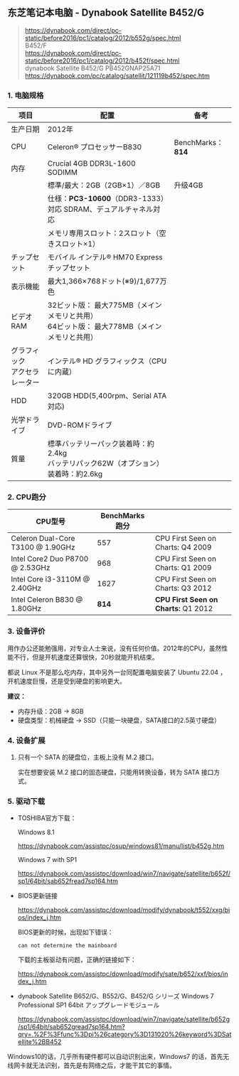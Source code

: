 ## 东芝笔记本电脑 - Dynabook Satellite B452/G

> https://dynabook.com/direct/pc-static/before2016/pc1/catalog/2012/b552g/spec.html  
> B452/F  
> https://dynabook.com/direct/pc-static/before2016/pc1/catalog/2012/b452f/spec.html  
> dynabook Satellite B452/G  PB452GNAP25A71  
> https://dynabook.com/pc/catalog/satellit/121119b452/spec.htm

### 1. 电脑规格

| 项目                              | 配置                                                         | 备考                |
| --------------------------------- | ------------------------------------------------------------ | ------------------- |
| 生产日期                          | 2012年                                                       |                     |
| CPU                               | Celeron® プロセッサーB830                                    | BenchMarks：**814** |
| 内存                              | Crucial 4GB DDR3L-1600 SODIMM                                |                     |
|                                   | 標準/最大：2GB（2GB×1）／8GB                                 | 升级4GB             |
|                                   | 仕様：**PC3-10600**（DDR3-1333）対応 SDRAM、デュアルチャネル対応 |                     |
|                                   | メモリ専用スロット：2スロット（空きスロット×1）              |                     |
| チップセット                      | モバイル インテル® HM70 Express チップセット                 |                     |
| 表示機能                          | 最大1,366×768ドット(※9)/1,677万色                            |                     |
| ビデオRAM                         | 32ビット版： 最大775MB（メインメモリと共用）<br />64ビット版： 最大778MB（メインメモリと共用） |                     |
| グラフィック<br/>アクセラレーター | インテル® HD グラフィックス（CPUに内蔵）                     |                     |
| HDD                               | 320GB HDD(5,400rpm、Serial ATA対応)                          |                     |
| 光学ドライブ                      | DVD-ROMドライブ                                              |                     |
| 質量                              | 標準バッテリーパック装着時：約2.4kg<br />バッテリパック62W（オプション）装着時：約2.6kg |                     |

### 2. CPU跑分

| CPU型号                           | BenchMarks跑分 |                                       |
| --------------------------------- | -------------- | ------------------------------------- |
| Celeron Dual-Core T3100 @ 1.90GHz | 557            | CPU First Seen on Charts: Q4 2009     |
| Intel Core2 Duo P8700 @ 2.53GHz   | 968            | CPU First Seen on Charts: Q1 2009     |
| Intel Core i3-3110M @ 2.40GHz     | 1627           | CPU First Seen on Charts: Q3 2012     |
| Intel Celeron B830 @ 1.80GHz      | **814**        | **CPU First Seen on Charts:** Q1 2012 |

### 3. 设备评价

用作办公还能勉强用，对专业人士来说，没有任何价值。2012年的CPU，虽然性能不行，但是开机速度还算很快，20秒就能开机结束。  

都说 Linux 不是那么吃内存，其中另外一台同配置电脑安装了 Ubuntu 22.04 ，开机速度巨慢，还是受到硬盘的影响更大。

**建议：**

- 内存升级：2GB → 8GB
- 硬盘类型：机械硬盘 → SSD（只能一块硬盘，SATA接口的2.5英寸硬盘）

### 4. 设备扩展

1. 只有一个 SATA 的硬盘位，主板上没有 M.2 接口。

   实在想要安装 M.2 接口的固态硬盘，只能用转换设备，转为 SATA 接口方式。

### 5. 驱动下载

- TOSHIBA官方下载：

  Windows 8.1

  https://dynabook.com/assistpc/osup/windows81/manu/list/b452g.htm

  Windows 7 with SP1

  https://dynabook.com/assistpc/download/win7/navigate/satellite/b652f/sp1/64bit/sab652fread7sp164.htm

- BIOS更新链接

  https://dynabook.com/assistpc/download/modify/dynabook/t552/xxg/bios/index_j.htm

  BIOS更新的时候，出现如下错误：

  ```
  can not determine the mainboard
  ```

  下载的主板驱动有问题，正确的链接如下：

  https://dynabook.com/assistpc/download/modify/sate/b652/xxf/bios/index_j.htm

- dynabook Satellite B652/G、B552/G、B452/G シリーズ Windows 7 Professional SP1 64bit アップグレードモジュール

  https://dynabook.com/assistpc/download/win7/navigate/satellite/b652g/sp1/64bit/sab652gread7sp164.htm?qry=.%2F%3Ffunc%3Dpi%26category%3D131020%26keyword%3DSatellite%2BB452

Windows10的话，几乎所有硬件都可以自动识别出来，Windows7 的话，首先无线网卡就无法识别，首先是有网络之后，才能干其它的事情。


